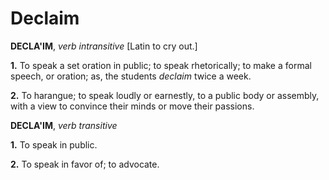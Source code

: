 # Declaim

**DECLA'IM**, _verb intransitive_ \[Latin to cry out.\]

**1.** To speak a set oration in public; to speak rhetorically; to make a formal speech, or oration; as, the students _declaim_ twice a week.

**2.** To harangue; to speak loudly or earnestly, to a public body or assembly, with a view to convince their minds or move their passions.

**DECLA'IM**, _verb transitive_

**1.** To speak in public.

**2.** To speak in favor of; to advocate.